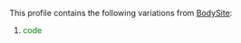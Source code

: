 This profile contains the following variations from [BodySite](http://hl7.org/fhir/STU3/BodySite):

1. <span style='color:green'> code </span> 